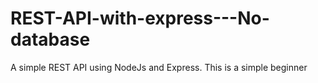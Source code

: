 # REST-API-with-express---No-database
A simple REST API using NodeJs and Express. This is a simple beginner
